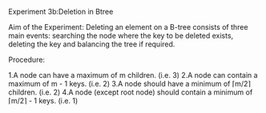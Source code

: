 Experiment 3b:Deletion in Btree


Aim of the Experiment:
Deleting an element on a B-tree consists of three main events:
searching the node where the key to be deleted exists, deleting the key and balancing the tree if required.

Procedure:

1.A node can have a maximum of m children. (i.e. 3)
2.A node can contain a maximum of m - 1 keys. (i.e. 2)
3.A node should have a minimum of ⌈m/2⌉ children. (i.e. 2)
4.A node (except root node) should contain a minimum of ⌈m/2⌉ - 1 keys. (i.e. 1)
